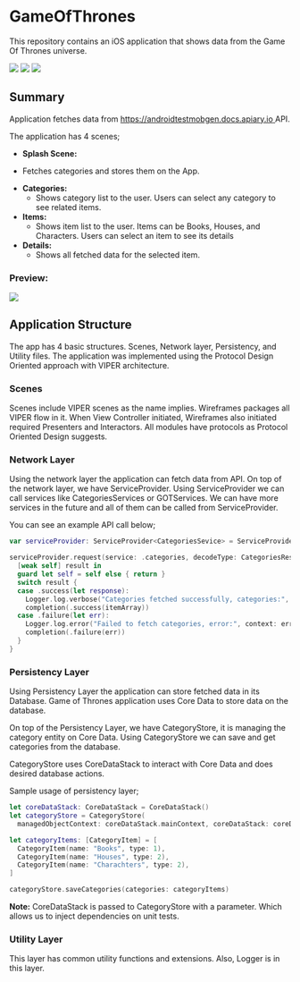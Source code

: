 # GameOfThrones

This repository contains an iOS application that shows data from the Game Of Thrones universe.

![](https://badgen.net/badge/Language:/Swift/orange)
![](https://badgen.net/badge/UnitTestCount:/40/green)
![](https://badgen.net/badge/Coverage:/79.28/blue)

## Summary

Application fetches data from  [https://androidtestmobgen.docs.apiary.io ]() API.

The application has 4 scenes; 

* **Splash Scene:**
 -	Fetches categories and stores them on the App.
* **Categories:**
  - Shows category list to the user. Users can select any category to see related items.
* **Items:**
  - Shows item list to the user. Items can be Books, Houses, and Characters. Users can select an item to see its details
* **Details:**
  - Shows all fetched data for the selected item.

### Preview: 
![](https://media.giphy.com/media/8IvKCpzm7ohdVVKEa2/giphy.gif)


## Application Structure

The app has 4 basic structures. Scenes, Network layer, Persistency, and Utility files. The application was implemented using the Protocol Design Oriented approach with VIPER architecture.


### Scenes

Scenes include VIPER scenes as the name implies. Wireframes packages all VIPER flow in it. When View Controller initiated, Wireframes also initiated required Presenters and Interactors. All modules have protocols as Protocol Oriented Design suggests.

### Network Layer

Using the network layer the application can fetch data from API. On top of the network layer, we have ServiceProvider. Using ServiceProvider we can call services like CategoriesServices or GOTServices. We can have more services in the future and all of them can be called from ServiceProvider.


You can see an example API call below;

```swift
var serviceProvider: ServiceProvider<CategoriesSevice> = ServiceProvider<CategoriesSevice> = ServiceProvider<CategoriesSevice>()

serviceProvider.request(service: .categories, decodeType: CategoriesResponse.self) {
  [weak self] result in
  guard let self = self else { return }
  switch result {
  case .success(let response):
    Logger.log.verbose("Categories fetched successfully, categories:", context: response)
    completion(.success(itemArray))
  case .failure(let err):
    Logger.log.error("Failed to fetch categories, error:", context: err)
    completion(.failure(err))
  }
}

```

### Persistency Layer

Using Persistency Layer the application can store fetched data in its Database. Game of Thrones application uses Core Data to store data on the database. 

On top of the Persistency Layer, we have CategoryStore, it is managing the category entity on Core Data. Using CategoryStore we can save and get categories from the database. 

CategoryStore uses CoreDataStack to interact with Core Data and does desired database actions. 

Sample usage of persistency layer;


```swift
let coreDataStack: CoreDataStack = CoreDataStack()
let categoryStore = CategoryStore(
  managedObjectContext: coreDataStack.mainContext, coreDataStack: coreDataStack)

let categoryItems: [CategoryItem] = [
  CategoryItem(name: "Books", type: 1),
  CategoryItem(name: "Houses", type: 2),
  CategoryItem(name: "Charachters", type: 2),
]

categoryStore.saveCategories(categories: categoryItems)

```
**Note:** CoreDataStack is passed to CategoryStore with a parameter. Which allows us to inject dependencies on unit tests.

### Utility Layer
This layer has common utility functions and extensions. Also, Logger is in this layer. 